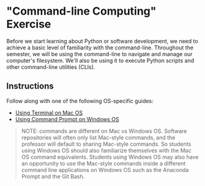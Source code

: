 # "Command-line Computing" Exercise

Before we start learning about Python or software development, we need to achieve a basic level of familiarity with the command-line. Throughout the semester, we will be using the command-line to navigate and manage our computer's filesystem. We'll also be using it to execute Python scripts and other command-line utilities (CLIs).

## Instructions

Follow along with one of the following OS-specific guides:

  + [Using Terminal on Mac OS](mac-terminal.md)
  + [Using Command Prompt on Windows OS](windows-command-prompt.md)

> NOTE: commands are different on Mac vs Windows OS. Software repositories will often only list Mac-style commands, and the professor will default to sharing Mac-style commands. So students using Windows OS should also familiarize themselves with the Mac OS command equivalents. Students using Windows OS may also have an opportunity to use the Mac-style commands inside a different command line applications on Windows OS such as the Anaconda Prompt and the Git Bash.
